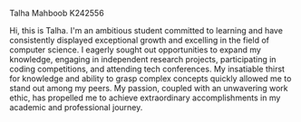 Talha Mahboob 
K242556 

Hi, this is Talha. I'm an ambitious student committed to learning and have consistently displayed
exceptional growth and excelling in the field of computer science. I eagerly sought out opportunities to
expand my knowledge, engaging in independent research projects, participating in coding
competitions, and attending tech conferences. My insatiable thirst for knowledge and ability to grasp
complex concepts quickly allowed me to stand out among my peers. My passion, coupled with an
unwavering work ethic, has propelled me to achieve extraordinary accomplishments in my academic
and professional journey. 
